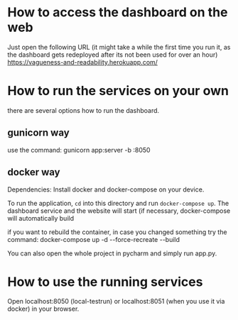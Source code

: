 # How to access the dashboard on the web

Just open the following URL (it might take a while the first time you run it, as the dashboard gets redeployed after its not been used for over an hour)
https://vagueness-and-readability.herokuapp.com/

# How to run the services on your own

there are several options how to run the dashboard.

## gunicorn way

use the command:  gunicorn app:server -b :8050

## docker way

Dependencies: Install docker and docker-compose on your device. 

To run the application, `cd` into this directory and run `docker-compose up`.
The dashboard service and the website will start (if necessary, docker-compose will automatically build

if you want to rebuild the container, in case you changed something try the command:
docker-compose up -d --force-recreate --build


You can also open the whole project in pycharm and simply run app.py.

# How to use the running services

Open localhost:8050 (local-testrun) or localhost:8051 (when you use it via docker) in your browser.
